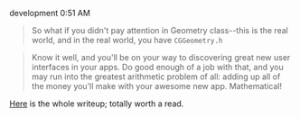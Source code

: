 development
0:51 AM

> So what if you didn't pay attention in Geometry class--this is the real world, and in the real world, you have `CGGeometry.h`
  
> Know it well, and you'll be on your way to discovering great new user interfaces in your apps. Do good enough of a job with that, and you may run into the greatest arithmetic problem of all: adding up all of the money you'll make with your awesome new app. Mathematical!
  
[Here](http://nshipster.com/cggeometry/) is the whole writeup; totally worth a read.